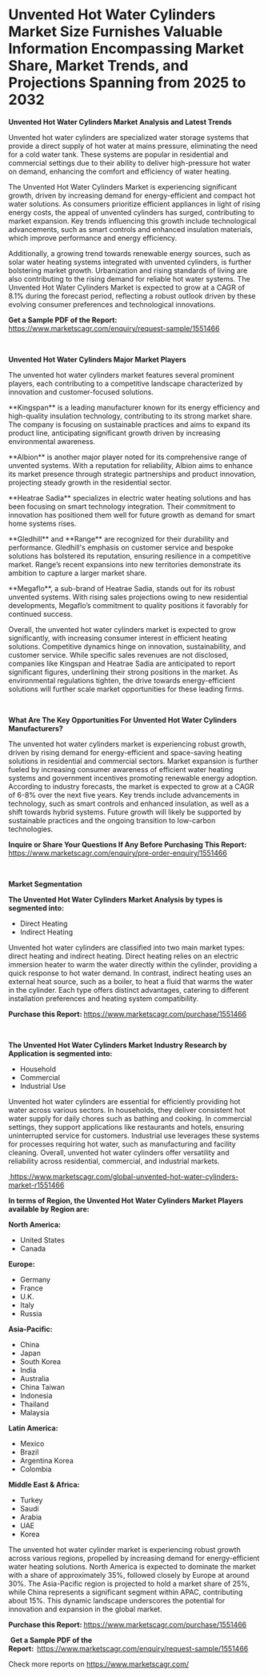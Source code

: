<p><h1>Unvented Hot Water Cylinders Market Size Furnishes Valuable Information Encompassing Market Share, Market Trends, and Projections Spanning from 2025 to 2032</h1></p><p><strong>Unvented Hot Water Cylinders Market Analysis and Latest Trends</strong></p>
<p><p>Unvented hot water cylinders are specialized water storage systems that provide a direct supply of hot water at mains pressure, eliminating the need for a cold water tank. These systems are popular in residential and commercial settings due to their ability to deliver high-pressure hot water on demand, enhancing the comfort and efficiency of water heating.</p><p>The Unvented Hot Water Cylinders Market is experiencing significant growth, driven by increasing demand for energy-efficient and compact hot water solutions. As consumers prioritize efficient appliances in light of rising energy costs, the appeal of unvented cylinders has surged, contributing to market expansion. Key trends influencing this growth include technological advancements, such as smart controls and enhanced insulation materials, which improve performance and energy efficiency.</p><p>Additionally, a growing trend towards renewable energy sources, such as solar water heating systems integrated with unvented cylinders, is further bolstering market growth. Urbanization and rising standards of living are also contributing to the rising demand for reliable hot water systems. The Unvented Hot Water Cylinders Market is expected to grow at a CAGR of 8.1% during the forecast period, reflecting a robust outlook driven by these evolving consumer preferences and technological innovations.</p></p>
<p><strong>Get a Sample PDF of the Report:&nbsp;</strong> <a href="https://www.marketscagr.com/enquiry/request-sample/1551466?utm_campaign=2342&utm_medium=2&utm_source=Github&utm_content=ia&utm_term=16022025&utm_id=unvented-hot-water-cylinders">https://www.marketscagr.com/enquiry/request-sample/1551466</a></p>
<p>&nbsp;</p>
<p><strong>Unvented Hot Water Cylinders Major Market Players</strong></p>
<p><p>The unvented hot water cylinders market features several prominent players, each contributing to a competitive landscape characterized by innovation and customer-focused solutions. </p><p>**Kingspan** is a leading manufacturer known for its energy efficiency and high-quality insulation technology, contributing to its strong market share. The company is focusing on sustainable practices and aims to expand its product line, anticipating significant growth driven by increasing environmental awareness.</p><p>**Albion** is another major player noted for its comprehensive range of unvented systems. With a reputation for reliability, Albion aims to enhance its market presence through strategic partnerships and product innovation, projecting steady growth in the residential sector.</p><p>**Heatrae Sadia** specializes in electric water heating solutions and has been focusing on smart technology integration. Their commitment to innovation has positioned them well for future growth as demand for smart home systems rises.</p><p>**Gledhill** and **Range** are recognized for their durability and performance. Gledhill's emphasis on customer service and bespoke solutions has bolstered its reputation, ensuring resilience in a competitive market. Range’s recent expansions into new territories demonstrate its ambition to capture a larger market share.</p><p>**Megaflo**, a sub-brand of Heatrae Sadia, stands out for its robust unvented systems. With rising sales projections owing to new residential developments, Megaflo’s commitment to quality positions it favorably for continued success.</p><p>Overall, the unvented hot water cylinders market is expected to grow significantly, with increasing consumer interest in efficient heating solutions. Competitive dynamics hinge on innovation, sustainability, and customer service. While specific sales revenues are not disclosed, companies like Kingspan and Heatrae Sadia are anticipated to report significant figures, underlining their strong positions in the market. As environmental regulations tighten, the drive towards energy-efficient solutions will further scale market opportunities for these leading firms.</p></p>
<p>&nbsp;</p>
<p><strong>What Are The Key Opportunities For Unvented Hot Water Cylinders Manufacturers?</strong></p>
<p><p>The unvented hot water cylinders market is experiencing robust growth, driven by rising demand for energy-efficient and space-saving heating solutions in residential and commercial sectors. Market expansion is further fueled by increasing consumer awareness of efficient water heating systems and government incentives promoting renewable energy adoption. According to industry forecasts, the market is expected to grow at a CAGR of 6-8% over the next five years. Key trends include advancements in technology, such as smart controls and enhanced insulation, as well as a shift towards hybrid systems. Future growth will likely be supported by sustainable practices and the ongoing transition to low-carbon technologies.</p></p>
<p><strong>Inquire or Share Your Questions If Any Before Purchasing This Report:</strong> <a href="https://www.marketscagr.com/enquiry/pre-order-enquiry/1551466?utm_campaign=2342&utm_medium=2&utm_source=Github&utm_content=ia&utm_term=16022025&utm_id=unvented-hot-water-cylinders">https://www.marketscagr.com/enquiry/pre-order-enquiry/1551466</a></p>
<p>&nbsp;</p>
<p><strong>Market Segmentation</strong></p>
<p><strong>The Unvented Hot Water Cylinders Market Analysis by types is segmented into:</strong></p>
<p><ul><li>Direct Heating</li><li>Indirect Heating</li></ul></p>
<p><p>Unvented hot water cylinders are classified into two main market types: direct heating and indirect heating. Direct heating relies on an electric immersion heater to warm the water directly within the cylinder, providing a quick response to hot water demand. In contrast, indirect heating uses an external heat source, such as a boiler, to heat a fluid that warms the water in the cylinder. Each type offers distinct advantages, catering to different installation preferences and heating system compatibility.</p></p>
<p><strong>Purchase this Report:&nbsp;</strong><a href="https://www.marketscagr.com/purchase/1551466?utm_campaign=2342&utm_medium=2&utm_source=Github&utm_content=ia&utm_term=16022025&utm_id=unvented-hot-water-cylinders">https://www.marketscagr.com/purchase/1551466</a></p>
<p>&nbsp;</p>
<p><strong>The Unvented Hot Water Cylinders Market Industry Research by Application is segmented into:</strong></p>
<p><ul><li>Household</li><li>Commercial</li><li>Industrial Use</li></ul></p>
<p><p>Unvented hot water cylinders are essential for efficiently providing hot water across various sectors. In households, they deliver consistent hot water supply for daily chores such as bathing and cooking. In commercial settings, they support applications like restaurants and hotels, ensuring uninterrupted service for customers. Industrial use leverages these systems for processes requiring hot water, such as manufacturing and facility cleaning. Overall, unvented hot water cylinders offer versatility and reliability across residential, commercial, and industrial markets.</p></p>
<p><a href="https://www.marketscagr.com/global-unvented-hot-water-cylinders-market-r1551466?utm_campaign=2342&utm_medium=2&utm_source=Github&utm_content=ia&utm_term=16022025&utm_id=unvented-hot-water-cylinders">&nbsp;https://www.marketscagr.com/global-unvented-hot-water-cylinders-market-r1551466</a></p>
<p><strong>In terms of Region, the Unvented Hot Water Cylinders Market Players available by Region are:</strong></p>
<p>
    <p> <strong> North America: </strong>
        <ul>
            <li>United States</li>
            <li>Canada</li>
        </ul>
        </p> 
    <p> <strong> Europe: </strong>
        <ul>
            <li>Germany</li>
            <li>France</li>
            <li>U.K.</li>
            <li>Italy</li>
            <li>Russia</li>
        </ul>
        </p> 
    <p> <strong> Asia-Pacific: </strong>
        <ul>
            <li>China</li>
            <li>Japan</li>
            <li>South Korea</li>
            <li>India</li>
            <li>Australia</li>
            <li>China Taiwan</li>
            <li>Indonesia</li>
            <li>Thailand</li>
            <li>Malaysia</li>
        </ul>
        </p> 
    <p> <strong> Latin America: </strong>
        <ul>
            <li>Mexico</li>
            <li>Brazil</li>
            <li>Argentina Korea</li>
            <li>Colombia</li>
        </ul>
        </p> 
    <p> <strong> Middle East & Africa: </strong>
        <ul>
            <li>Turkey</li>
            <li>Saudi</li>
            <li>Arabia</li>
            <li>UAE</li>
            <li>Korea</li>
        </ul>
    </p>
    </p>
<p><p>The unvented hot water cylinder market is experiencing robust growth across various regions, propelled by increasing demand for energy-efficient water heating solutions. North America is expected to dominate the market with a share of approximately 35%, followed closely by Europe at around 30%. The Asia-Pacific region is projected to hold a market share of 25%, while China represents a significant segment within APAC, contributing about 15%. This dynamic landscape underscores the potential for innovation and expansion in the global market.</p></p>
<p><strong>Purchase this Report: </strong><a href="https://www.marketscagr.com/purchase/1551466?utm_campaign=2342&utm_medium=2&utm_source=Github&utm_content=ia&utm_term=16022025&utm_id=unvented-hot-water-cylinders">https://www.marketscagr.com/purchase/1551466</a></p>
<p>&nbsp;<strong>Get a Sample PDF of the Report:&nbsp;&nbsp;</strong><a href="https://www.marketscagr.com/enquiry/request-sample/1551466?utm_campaign=2342&utm_medium=2&utm_source=Github&utm_content=ia&utm_term=16022025&utm_id=unvented-hot-water-cylinders">https://www.marketscagr.com/enquiry/request-sample/1551466</a></p>
<p><strong></strong></p>
<p>Check more reports on <a href="https://www.marketscagr.com/?utm_campaign=2342&utm_medium=2&utm_source=Github&utm_content=ia&utm_term=16022025&utm_id=unvented-hot-water-cylinders">https://www.marketscagr.com/</a></p>